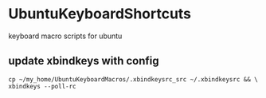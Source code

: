 # UbuntuKeyboardShortcuts

keyboard macro scripts for ubuntu

## update xbindkeys with config

```shell
cp ~/my_home/UbuntuKeyboardMacros/.xbindkeysrc_src ~/.xbindkeysrc && \
xbindkeys --poll-rc
```